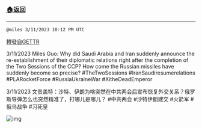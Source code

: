 ###  [:house:返回](README.md)
---


`@miles 3/11/2023 10:12 PM UTC`

[轉發自GETTR](https://gettr.com/post/p2b65rm238c)

3/11/2023 Miles Guo: Why did Saudi Arabia and Iran suddenly announce the re-establishment of their diplomatic relations right after the completion of the Two Sessions of the CCP? How come the Russian missiles have suddenly become so precise?
#TheTwoSessions #IranSaudiresumerelations #PLARocketForce #RussiaUkraineWar #XitheDeadEmperor

3/11/2023 文贵盖特：沙特、伊朗为啥突然在中共两会后宣布恢复外交关系？俄罗斯导弹怎么也突然精准了，打哪儿是哪儿？
#中共两会 #沙特伊朗建交 #火箭军 #俄乌战争 #习死皇

![img](https://media.gettr.com/group9/getter/2023/03/11/22/e1bc3590-884c-ee4a-65e5-1abc95a3b520/out.jpg)
